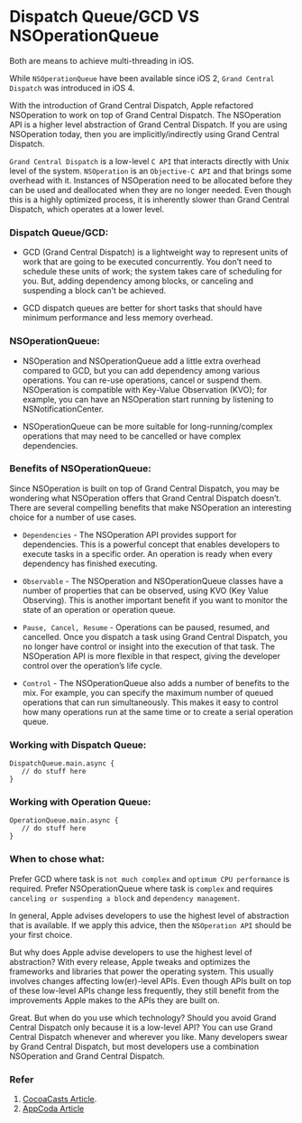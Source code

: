 # Dispatch Queue/GCD VS NSOperationQueue

Both are means to achieve multi-threading in iOS.

While ```NSOperationQueue``` have been available since iOS 2, ```Grand Central Dispatch``` was introduced in iOS 4.

With the introduction of Grand Central Dispatch, Apple refactored NSOperation to work on top of Grand Central Dispatch. The NSOperation API is a higher level abstraction of Grand Central Dispatch. If you are using NSOperation today, then you are implicitly/indirectly using Grand Central Dispatch.

```Grand Central Dispatch``` is a low-level ```C API``` that interacts directly with Unix level of the system. ```NSOperation``` is an ```Objective-C API``` and that brings some overhead with it. Instances of NSOperation need to be allocated before they can be used and deallocated when they are no longer needed. Even though this is a highly optimized process, it is inherently slower than Grand Central Dispatch, which operates at a lower level.

### Dispatch Queue/GCD:

* GCD (Grand Central Dispatch) is a lightweight way to represent units of work that are going to be executed concurrently. You don’t need to schedule these units of work; the system takes care of scheduling for you. But, adding dependency among blocks, or canceling and suspending a block can't be achieved.

* GCD dispatch queues are better for short tasks that should have minimum performance and less memory overhead.

### NSOperationQueue:

* NSOperation and NSOperationQueue add a little extra overhead compared to GCD, but you can add dependency among various operations. You can re-use operations, cancel or suspend them. NSOperation is compatible with Key-Value Observation (KVO); for example, you can have an NSOperation start running by listening to NSNotificationCenter.

* NSOperationQueue can be more suitable for long-running/complex operations that may need to be cancelled or have complex dependencies.

### Benefits of NSOperationQueue:

Since NSOperation is built on top of Grand Central Dispatch, you may be wondering what NSOperation offers that Grand Central Dispatch doesn’t. There are several compelling benefits that make NSOperation an interesting choice for a number of use cases.

* ```Dependencies``` -
The NSOperation API provides support for dependencies. This is a powerful concept that enables developers to execute tasks in a specific order. An operation is ready when every dependency has finished executing.

* ```Observable``` -
The NSOperation and NSOperationQueue classes have a number of properties that can be observed, using KVO (Key Value Observing). This is another important benefit if you want to monitor the state of an operation or operation queue.

* ```Pause, Cancel, Resume``` -
Operations can be paused, resumed, and cancelled. Once you dispatch a task using Grand Central Dispatch, you no longer have control or insight into the execution of that task. The NSOperation API is more flexible in that respect, giving the developer control over the operation’s life cycle.

* ```Control``` -
The NSOperationQueue also adds a number of benefits to the mix. For example, you can specify the maximum number of queued operations that can run simultaneously. This makes it easy to control how many operations run at the same time or to create a serial operation queue.

### Working with Dispatch Queue:

```
DispatchQueue.main.async {
   // do stuff here
}
```

### Working with Operation Queue:

```
OperationQueue.main.async {
   // do stuff here
}
```

### When to chose what:

Prefer GCD where task is ```not much complex``` and ```optimum CPU performance``` is required.
Prefer NSOperationQueue where task is ```complex``` and requires ```canceling or suspending a block``` and ```dependency management```.

In general, Apple advises developers to use the highest level of abstraction that is available. If we apply this advice, then the ```NSOperation API``` should be your first choice.

But why does Apple advise developers to use the highest level of abstraction? With every release, Apple tweaks and optimizes the frameworks and libraries that power the operating system. This usually involves changes affecting low(er)-level APIs. Even though APIs built on top of these low-level APIs change less frequently, they still benefit from the improvements Apple makes to the APIs they are built on.

Great. But when do you use which technology? Should you avoid Grand Central Dispatch only because it is a low-level API? You can use Grand Central Dispatch whenever and wherever you like. Many developers swear by Grand Central Dispatch, but most developers use a combination NSOperation and Grand Central Dispatch.

### Refer

1. [CocoaCasts Article](https://cocoacasts.com/choosing-between-nsoperation-and-grand-central-dispatch/).
2. [AppCoda Article](http://www.appcoda.com/ios-concurrency/)